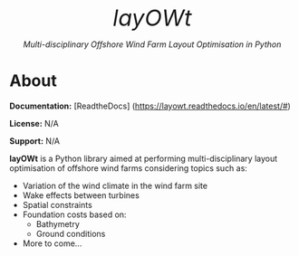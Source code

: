 <p align="center" style="font-size:40px; margin:0px 10px 0px 10px">
    <em>layOWt</em>
</p>
<p align="center">
    <em>Multi-disciplinary Offshore Wind Farm Layout Optimisation in Python</em>
</p>

# About

**Documentation:** [ReadtheDocs] (https://layowt.readthedocs.io/en/latest/#)

**License:** N/A

**Support:** N/A

**layOWt** is a Python library aimed at performing multi-disciplinary
layout optimisation of offshore wind farms considering topics such as:

- Variation of the wind climate in the wind farm site
- Wake effects between turbines
- Spatial constraints
- Foundation costs based on:
    - Bathymetry
    - Ground conditions
- More to come...